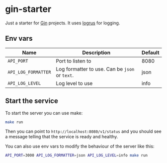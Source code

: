 # gin-starter
Just a starter for [Gin](https://gin-gonic.com/) projects.
It uses [logrus](https://github.com/sirupsen/logrus) for logging.

## Env vars
| Name                  | Description                                    | Default |
|-----------------------|------------------------------------------------|---------|
| `API_PORT`            | Port to listen to                              | 8080    |
| `API_LOG_FORMATTER`   | Log formatter to use. Can be `json` or `text`. | json    |
| `API_LOG_LEVEL`       | Log level to use                               | info    |

## Start the service
To start the server you can use make:

```bash
make run
```

Then you can point to `http://localhost:8080/v1/status` and you should see a message telling that the service is ready and healthy.

You can also use env vars to modify the behaviour of the server like this:
```bash
API_PORT=3000 API_LOG_FORMATTER=json API_LOG_LEVEL=info make run
```
